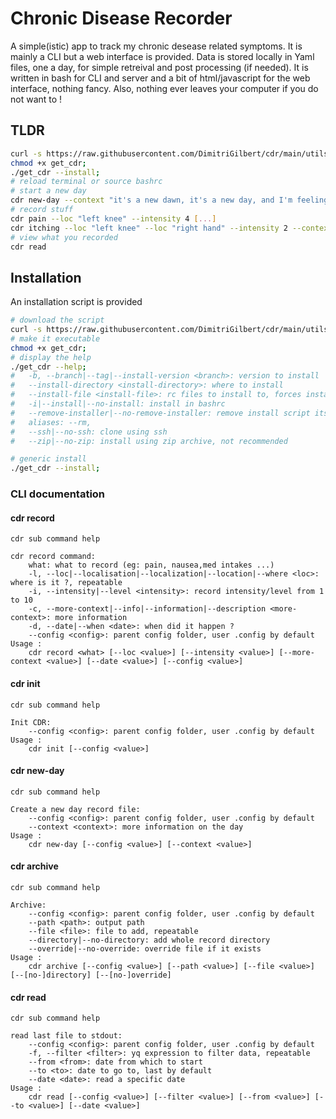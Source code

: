 # Chronic Disease Recorder

A simple(istic) app to track my chronic desease related symptoms.
It is mainly a CLI but a web interface is provided.
Data is stored locally in Yaml files, one a day, for simple retreival and post processing (if needed).
It is written in bash for CLI and server and a bit of html/javascript for the web interface, nothing fancy.
Also, nothing ever leaves your computer if you do not want to !

## TLDR

```bash
curl -s https://raw.githubusercontent.com/DimitriGilbert/cdr/main/utils/get_cdr -O;
chmod +x get_cdr;
./get_cdr --install;
# reload terminal or source bashrc
# start a new day
cdr new-day --context "it's a new dawn, it's a new day, and I'm feeling..."
# record stuff
cdr pain --loc "left knee" --intensity 4 [...]
cdr itching --loc "left knee" --loc "right hand" --intensity 2 --context "something happened, probably !"
# view what you recorded
cdr read
```

## Installation

An installation script is provided

```bash
# download the script
curl -s https://raw.githubusercontent.com/DimitriGilbert/cdr/main/utils/get_cdr -O;
# make it executable
chmod +x get_cdr;
# display the help
./get_cdr --help;
#	-b, --branch|--tag|--install-version <branch>: version to install
#	--install-directory <install-directory>: where to install
#	--install-file <install-file>: rc files to install to, forces install, repeatable
#	-i|--install|--no-install: install in bashrc
#	--remove-installer|--no-remove-installer: remove install script itself
#	aliases: --rm,
#	--ssh|--no-ssh: clone using ssh
#	--zip|--no-zip: install using zip archive, not recommended

# generic install
./get_cdr --install;
```

### CLI documentation

#### cdr record

```
cdr sub command help
	
cdr record command:
	what: what to record (eg: pain, nausea,med intakes ...)
	-l, --loc|--localisation|--localization|--location|--where <loc>: where is it ?, repeatable
	-i, --intensity|--level <intensity>: record intensity/level from 1 to 10
	-c, --more-context|--info|--information|--description <more-context>: more information
	-d, --date|--when <date>: when did it happen ?
	--config <config>: parent config folder, user .config by default
Usage :
	cdr record <what> [--loc <value>] [--intensity <value>] [--more-context <value>] [--date <value>] [--config <value>]
```

#### cdr init

```
cdr sub command help
	
Init CDR:
	--config <config>: parent config folder, user .config by default
Usage :
	cdr init [--config <value>]
```

#### cdr new-day

```
cdr sub command help
	
Create a new day record file:
	--config <config>: parent config folder, user .config by default
	--context <context>: more information on the day
Usage :
	cdr new-day [--config <value>] [--context <value>]
```

#### cdr archive

```
cdr sub command help
	
Archive:
	--config <config>: parent config folder, user .config by default
	--path <path>: output path
	--file <file>: file to add, repeatable
	--directory|--no-directory: add whole record directory
	--override|--no-override: override file if it exists
Usage :
	cdr archive [--config <value>] [--path <value>] [--file <value>] [--[no-]directory] [--[no-]override]
```

#### cdr read

```
cdr sub command help
	
read last file to stdout:
	--config <config>: parent config folder, user .config by default
	-f, --filter <filter>: yq expression to filter data, repeatable
	--from <from>: date from which to start
	--to <to>: date to go to, last by default
	--date <date>: read a specific date
Usage :
	cdr read [--config <value>] [--filter <value>] [--from <value>] [--to <value>] [--date <value>]
```

